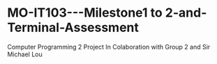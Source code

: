 # MO-IT103---Milestone1 to 2-and-Terminal-Assessment
Computer Programming 2 Project
In Colaboration with Group 2 and Sir Michael Lou
